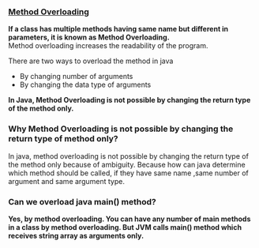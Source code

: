 ### [Method Overloading](https://www.javatpoint.com/method-overloading-in-java)   
**If a class has multiple methods having same name but different in parameters, it is known as Method Overloading.**  
Method overloading increases the readability of the program.     

There are two ways to overload the method in java  
* By changing number of arguments   
* By changing the data type of arguments   
 
**In Java, Method Overloading is not possible by changing the return type of the method only.**    

###  Why Method Overloading is not possible by changing the return type of method only?   
In java, method overloading is not possible by changing the return type of the method only because of ambiguity.
Because how can java determine which method should be called, if they have same name ,same number of argument and same argument type.   

### Can we overload java main() method?   
**Yes, by method overloading. You can have any number of main methods in a class by method overloading. But JVM calls main() method which receives string array as arguments only.**    


